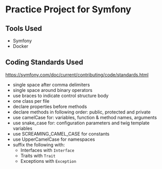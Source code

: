 # Practice Project for Symfony

## Tools Used

- Symfony
- Docker

## Coding Standards Used

https://symfony.com/doc/current/contributing/code/standards.html

- single space after comma delimiters
- single space around binary operators
- use braces to indicate control structure body
- one class per file
- declare properties before methods
- declare methods in following order: public, protected and private
- use camelCase for: variables, function & method names, arguments
- use snake_case for: configuration parameters and twig template variables
- use SCREAMING_CAMEL_CASE for constants
- use UpperCamelCase for namespaces
- suffix the following with:
  - Interfaces with `Interface`
  - Traits with `Trait`
  - Exceptions with `Exception`

